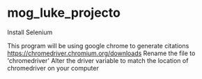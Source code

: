 # mog_luke_projecto
Install Selenium

This program will be using google chrome to generate citations
    https://chromedriver.chromium.org/downloads
    Rename the file to 'chromedriver'
    Alter the driver variable to match the location of chromedriver on your computer
